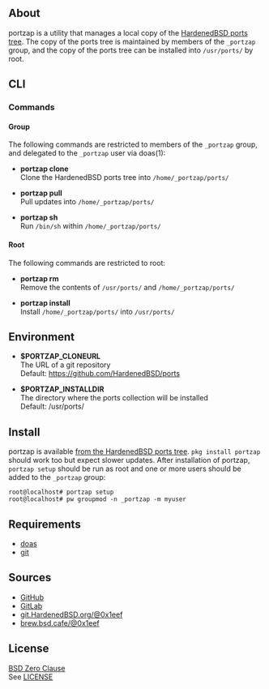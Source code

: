 ## About

portzap is a utility that manages a local copy of the
[HardenedBSD ports tree](https://git.HardenedBSD.org/HardenedBSD/ports).
The copy of the ports tree is maintained by members of
the `_portzap` group, and the copy of the ports tree
can be installed into `/usr/ports/` by root.

## CLI

### Commands

#### Group

The following commands are restricted to members of the `_portzap` group,
and delegated to the `_portzap` user via doas(1):

* **portzap clone** <br>
Clone the HardenedBSD ports tree into `/home/_portzap/ports/` <br>

* **portzap pull** <br>
Pull updates into `/home/_portzap/ports/` <br>

* **portzap sh** <br>
Run `/bin/sh` within `/home/_portzap/ports/` <br>

#### Root

The following commands are restricted to root:

* **portzap rm** <br>
Remove the contents of `/usr/ports/` and `/home/_portzap/ports/` <br>

* **portzap install** <br>
Install `/home/_portzap/ports/` into `/usr/ports/` <br>

## Environment

* __$PORTZAP\_CLONEURL__ <br>
  The URL of a git repository <br>
  Default: https://github.com/HardenedBSD/ports

* __$PORTZAP\_INSTALLDIR__ <br>
  The directory where the ports collection will be installed <br>
  Default: /usr/ports/

## Install

portzap is available
[from the HardenedBSD ports tree](https://git.HardenedBSD.org/HardenedBSD/ports/-/tree/HardenedBSD/main/hardenedbsd/portzap).
`pkg install portzap` should work too but expect slower updates. After installation
of portzap, `portzap setup` should be run as root and one or more users should
be added to the `_portzap` group:

    root@localhost# portzap setup
    root@localhost# pw groupmod -n _portzap -m myuser

## Requirements

* [doas](https://man.openbsd.org/doas)
* [git](https://www.man7.org/linux/man-pages/man1/git.1.html)

## Sources

* [GitHub](https://github.com/0x1eef/portzap)
* [GitLab](https://gitlab.com/0x1eef/portzap)
* [git.HardenedBSD.org/@0x1eef](https://git.HardenedBSD.org/0x1eef/portzap)
* [brew.bsd.cafe/@0x1eef](https://brew.bsd.cafe/0x1eef/portzap)

## License

[BSD Zero Clause](https://choosealicense.com/licenses/0bsd/) <br>
See [LICENSE](./LICENSE)
